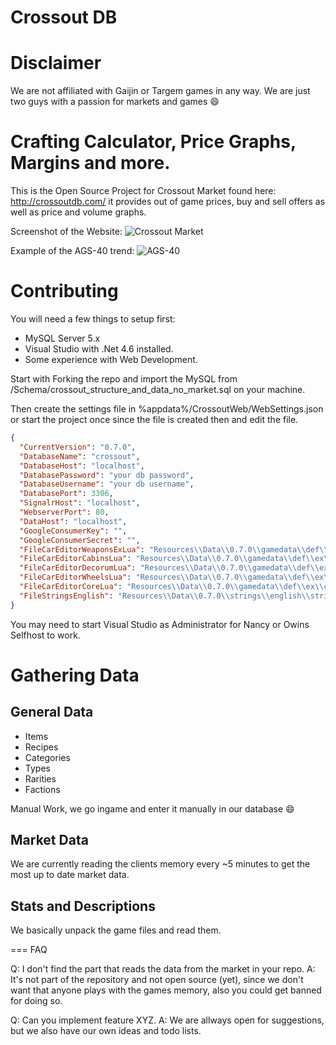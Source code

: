 Crossout DB
===

# Disclaimer
We are not affiliated with Gaijin or Targem games in any way. We are just two guys with a passion for markets and games :smile:


Crafting Calculator, Price Graphs, Margins and more.
===

This is the Open Source Project for Crossout Market found here: http://crossoutdb.com/ it provides out of game prices, buy and sell offers as well as price and volume graphs.

Screenshot of the Website: ![Crossout Market](http://i.imgur.com/47N8CjD.png)

Example of the AGS-40 trend: ![AGS-40](http://i.imgur.com/sCNkg4k.png)

Contributing
===

You will need a few things to setup first:

* MySQL Server 5.x
* Visual Studio with .Net 4.6 installed.
* Some experience with Web Development.

Start with Forking the repo and import the MySQL from /Schema/crossout_structure_and_data_no_market.sql on your machine.

Then create the settings file in %appdata%/CrossoutWeb/WebSettings.json or start the project once since the file is created then and edit the file.
```json
{
  "CurrentVersion": "0.7.0",
  "DatabaseName": "crossout",
  "DatabaseHost": "localhost",
  "DatabasePassword": "your db password",
  "DatabaseUsername": "your db username",
  "DatabasePort": 3306,
  "SignalrHost": "localhost",
  "WebserverPort": 80,
  "DataHost": "localhost",
  "GoogleConsumerKey": "",
  "GoogleConsumerSecret": "",
  "FileCarEditorWeaponsExLua": "Resources\\Data\\0.7.0\\gamedata\\def\\ex\\car_editor_weapons_ex.lua",
  "FileCarEditorCabinsLua": "Resources\\Data\\0.7.0\\gamedata\\def\\ex\\car_editor_cabins.lua",
  "FileCarEditorDecorumLua": "Resources\\Data\\0.7.0\\gamedata\\def\\ex\\car_editor_decorum.lua",
  "FileCarEditorWheelsLua": "Resources\\Data\\0.7.0\\gamedata\\def\\ex\\car_editor_wheels.lua",
  "FileCarEditorCoreLua": "Resources\\Data\\0.7.0\\gamedata\\def\\ex\\car_editor_core.lua",
  "FileStringsEnglish": "Resources\\Data\\0.7.0\\strings\\english\\string.txt"
}
```

You may need to start Visual Studio as Administrator for Nancy or Owins Selfhost to work.

Gathering Data
===

## General Data

* Items
* Recipes
* Categories
* Types
* Rarities
* Factions

Manual Work, we go ingame and enter it manually in our database :smile:

## Market Data
We are currently reading the clients memory every ~5 minutes to get the most up to date market data.

## Stats and Descriptions
We basically unpack the game files and read them.

===
FAQ

Q: I don't find the part that reads the data from the market in your repo.
A: It's not part of the repository and not open source (yet), since we don't want that anyone plays with the games memory, also you could get banned for doing so.

Q: Can you implement feature XYZ.
A: We are allways open for suggestions, but we also have our own ideas and todo lists.